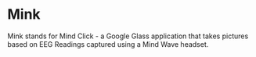Mink
====
Mink stands for Mind Click - a Google Glass application that takes pictures based on EEG Readings captured using a Mind Wave headset.
